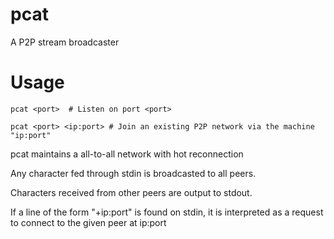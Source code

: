 # pcat
A P2P stream broadcaster

# Usage

````
pcat <port>  # Listen on port <port>
````
````
pcat <port> <ip:port> # Join an existing P2P network via the machine "ip:port"
````

pcat maintains a all-to-all network with hot reconnection

Any character fed through stdin is broadcasted to all peers.

Characters received from other peers are output to stdout.

If a line of the form "+ip:port" is found on stdin, it is interpreted as a request to connect to the given peer at ip:port
